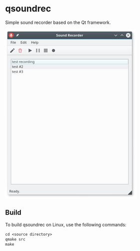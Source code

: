 # qsoundrec

Simple sound recorder based on the Qt framework.

![Screenshot](screenshot.png)

## Build

To build qsoundrec on Linux, use the following commands:

	cd <source directory>
	qmake src
	make
